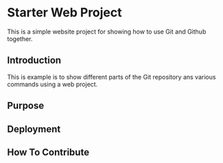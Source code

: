 # Starter Web Project

This is a simple website project for 
showing how to use Git and Github together.

## Introduction

This is example is to show different parts 
of the Git repository ans various commands 
using a web project.

## Purpose

## Deployment

## How To Contribute